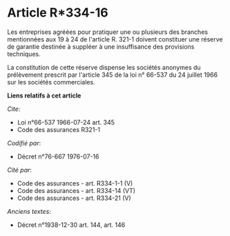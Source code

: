 # Article R*334-16

Les entreprises agréées pour pratiquer une ou plusieurs des branches mentionnées aux 19 à 24 de l'article R. 321-1 doivent
constituer une réserve de garantie destinée à suppléer à une insuffisance des provisions techniques.

La constitution de cette réserve dispense les sociétés anonymes du prélèvement prescrit par l'article 345 de la loi n° 66-537
du 24 juillet 1966 sur les sociétés commerciales.

**Liens relatifs à cet article**

_Cite_:

  - Loi n°66-537 1966-07-24 art. 345
  - Code des assurances R321-1

_Codifié par_:

  - Décret n°76-667 1976-07-16

_Cité par_:

  - Code des assurances - art. R334-1-1 (V)
  - Code des assurances - art. R334-14 (VT)
  - Code des assurances - art. R334-21 (V)

_Anciens textes_:

  - Décret n°1938-12-30 art. 144, art. 146
